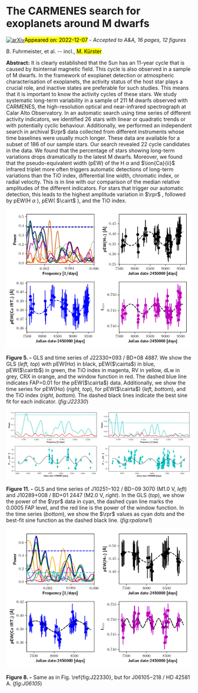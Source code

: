 <div class="macros" style="visibility:hidden;">
$\newcommand{\ensuremath}{}$
$\newcommand{\xspace}{}$
$\newcommand{\object}[1]{\texttt{#1}}$
$\newcommand{\farcs}{{.}''}$
$\newcommand{\farcm}{{.}'}$
$\newcommand{\arcsec}{''}$
$\newcommand{\arcmin}{'}$
$\newcommand{\ion}[2]{#1#2}$
$\newcommand{\textsc}[1]{\textrm{#1}}$
$\newcommand{\hl}[1]{\textrm{#1}}$
$\newcommand{\footnote}[1]{}$
$\newcommand{\tbd}[1]{{[TBD: {\bfseries #1}]}}$
$\newcommand{\comm}[2]{\textit{#1} \textbf{#2}}$
$\newcommand{\vsini}{v \sin{i}}$
$\newcommand{\hei}[0]{\ion{He}{i}}$
$\newcommand{\heir}[0]{\hei IR}$
$\newcommand{\itio}[0]{I_{\mathrm{TiO}}}$
$\newcommand{\kirb}[0]{\ion{K}{i} IR_{\rm blue}}$
$\newcommand{\kirr}[0]{\ion{K}{i} IR_{\rm red}}$
$\newcommand{\kopt}[0]{\ion{K}{i}  VIS}$
$\newcommand{\koptb}[0]{\ion{K}{i} VIS_{\rm blue}}$
$\newcommand{\koptr}[0]{\ion{K}{i} VIS_{\rm red}}$
$\newcommand{\cairta}[0]{\ion{Ca}{ii} IRT_{\rm 1}}$
$\newcommand{\cairtb}[0]{\ion{Ca}{ii} IRT_{\rm 2}}$
$\newcommand{\cairt}[0]{\ion{Ca}{ii} IRT}$
$\newcommand{\cahk}[0]{\ion{Ca}{ii}~H \& K }$
$\newcommand{\rpr}[0]{R^{\prime}_{\rm HK} }$</div>

<div class="macros" style="visibility:hidden;">
$\newcommand{\ensuremath}{}$
$\newcommand{\xspace}{}$
$\newcommand{\object}[1]{\texttt{#1}}$
$\newcommand{\farcs}{{.}''}$
$\newcommand{\farcm}{{.}'}$
$\newcommand{\arcsec}{''}$
$\newcommand{\arcmin}{'}$
$\newcommand{\ion}[2]{#1#2}$
$\newcommand{\textsc}[1]{\textrm{#1}}$
$\newcommand{\hl}[1]{\textrm{#1}}$
$\newcommand{\footnote}[1]{}$
$\newcommand{\tbd}[1]{{[TBD: {\bfseries #1}]}}$
$\newcommand{\comm}[2]{\textit{#1} \textbf{#2}}$
$\newcommand{\vsini}{v \sin{i}}$
$\newcommand{\hei}[0]{\ion{He}{i}}$
$\newcommand{\heir}[0]{\hei IR}$
$\newcommand{\itio}[0]{I_{\mathrm{TiO}}}$
$\newcommand{\kirb}[0]{\ion{K}{i} IR_{\rm blue}}$
$\newcommand{\kirr}[0]{\ion{K}{i} IR_{\rm red}}$
$\newcommand{\kopt}[0]{\ion{K}{i}  VIS}$
$\newcommand{\koptb}[0]{\ion{K}{i} VIS_{\rm blue}}$
$\newcommand{\koptr}[0]{\ion{K}{i} VIS_{\rm red}}$
$\newcommand{\cairta}[0]{\ion{Ca}{ii} IRT_{\rm 1}}$
$\newcommand{\cairtb}[0]{\ion{Ca}{ii} IRT_{\rm 2}}$
$\newcommand{\cairt}[0]{\ion{Ca}{ii} IRT}$
$\newcommand{\cahk}[0]{\ion{Ca}{ii}~H \& K }$
$\newcommand{\rpr}[0]{R^{\prime}_{\rm HK} }$</div>



<div id="title">

# The CARMENES search for exoplanets around M dwarfs

</div>
<div id="comments">

[![arXiv](https://img.shields.io/badge/arXiv-2212.03514-b31b1b.svg)](https://arxiv.org/abs/2212.03514)<mark>Appeared on: 2022-12-07</mark> - _Accepted to A&A, 16 pages, 12 figures_

</div>
<div id="authors">

B. Fuhrmeister, et al. -- incl., <mark>M. Kürster</mark>

</div>
<div id="abstract">

**Abstract:** It is clearly established that the Sun has an  11-year cycle that is caused by itsinternal magnetic field.  This cycle is also observed in a sample of M dwarfs. In the framework of exoplanet detection  or atmospheric characterisation of exoplanets, the activity status of the  host star plays a crucial role, and inactive states are preferable for such studies. This means that  it is important to know the activity cycles of these stars. We study systematic long-term variability  in a sample of 211 M dwarfs observed with CARMENES, the high-resolution optical and near-infrared  spectrograph at Calar Alto Observatory. In an automatic search using time series of different activity indicators, we  identified 26 stars with linear or quadratic trends or with potentially cyclic behaviour.   Additionally, we performed an independent search in archival $\rpr$ data collected from different    instruments whose time    baselines were usually much longer. These data are available for a subset of 186 of our sample stars. Our search  revealed 22 cycle candidates in the data.  We found that  the percentage of stars showing long-term variations drops dramatically to the latest  M dwarfs.  Moreover, we found that the pseudo-equivalent width (pEW) of the  H $\alpha$ and $\ion{Ca}{ii}$ infrared triplet   more often triggers automatic detections of long-term variations  than the TiO index,  differential line width,  chromatic index, or radial velocity. This is in line with  our comparison of the median relative amplitudes of the different indicators. For stars that trigger our automatic detection,  this leads to the highest amplitude variation in $\rpr$ , followed by pEW(H $\alpha$ ), pEW( $\cairt$ ), and the TiO index.

</div>

<div id="div_fig1">

<img src="tmp_2212.03514/./J22330cycle_e.png" alt="Fig5" width="100%"/>

**Figure 5. -**  GLS and time series of J22330+093 / BD+08 4887. We
         show the GLS (*left, top*) with pEW(H$\alpha$) in black,
         pEW($\cairta$) in blue, pEW($\cairtb$) in green, the TiO index in magenta,
         RV in yellow, dLw in grey, CRX in orange, and the window function in red.
         The dashed blue line indicates FAP=0.01 for the pEW($\cairta$) data.
         Additionally, we show the time series for pEW(H$\alpha$) (*right, top*),
         for pEW($\cairta$) (*left, bottom*), and the TiO index (*right, bottom*).
         The dashed black lines indicate the best sine fit for each indicator.
 (*fig:J22330*)

</div>
<div id="div_fig2">

<img src="tmp_2212.03514/./J10251rp_e.png" alt="Fig11.1" width="50%"/><img src="tmp_2212.03514/./J10289volker_e.png" alt="Fig11.2" width="50%"/>

**Figure 11. -**  GLS and time series of J10251$-$102 / BD$-$09 3070 (M1.0 V, *left*) and
  J10289+008 / BD+01 2447 (M2.0 V, *right*). In the GLS (*top*), we show the power of the $\rpr$   data in cyan, the dashed cyan line marks the 0.0005 FAP level, and the red line
  is the power of the window function. In the time series (*bottom*), we show the
  $\rpr$ values as cyan dots and the best-fit sine function as the dashed black line.
 (*fig:rpalone1*)

</div>
<div id="div_fig3">

<img src="tmp_2212.03514/./J06105cycle_e.png" alt="Fig8" width="100%"/>

**Figure 8. -**  Same as in Fig. \ref{fig:J22330}, but for J06105$-$218 / HD 42581 A.
         (*fig:J06105*)

</div>